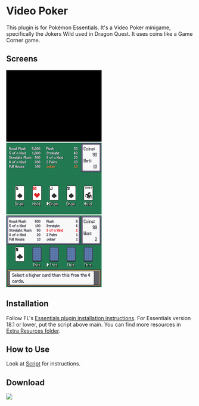 # Video Poker
This plugin is for Pokémon Essentials. It's a Video Poker minigame, specifically the Jokers Wild used in Dragon Quest. It uses coins like a Game Corner game.

## Screens
![](Screens/gif.gif)
![](Screens/screen.png)
![](Screens/screen2.png)

## Installation
Follow FL's [Essentials plugin installation instructions](https://github.com/FL-/Misc/tree/main/Guides/EssentialsInstallPlugin). For Essentials version 18.1 or lower, put the script above main. You can find more resources in [Extra Resurces folder](/Extra%20Resources).

## How to Use
Look at [Script](/Content/Plugins/Video%20Poker/001_Video%20Poker.rb) for instructions.

## Download
[![](https://custom-icon-badges.demolab.com/badge/-Download-red?style=for-the-badge&logo=download&logoColor=white)](../../archive/refs/heads/main.zip)